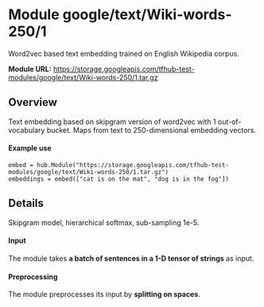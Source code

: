 # Module google/text/Wiki-words-250/1
Word2vec based text embedding trained on English Wikipedia corpus.

**Module URL:** https://storage.googleapis.com/tfhub-test-modules/google/text/Wiki-words-250/1.tar.gz

## Overview

Text embedding based on skipgram version of word2vec with 1 out-of-vocabulary
bucket. Maps from text to 250-dimensional embedding vectors.

#### Example use
```
embed = hub.Module("https://storage.googleapis.com/tfhub-test-modules/google/text/Wiki-words-250/1.tar.gz")
embeddings = embed(["cat is on the mat", "dog is in the fog"])
```

## Details
Skipgram model, hierarchical softmax, sub-sampling 1e-5.

#### Input
The module takes **a batch of sentences in a 1-D tensor of strings** as input.

#### Preprocessing
The module preprocesses its input by **splitting on spaces**.

